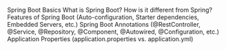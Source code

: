 Spring Boot Basics
What is Spring Boot? How is it different from Spring?
Features of Spring Boot (Auto-configuration, Starter dependencies, Embedded Servers, etc.)
Spring Boot Annotations (@RestController, @Service, @Repository, @Component, @Autowired, @Configuration, etc.)
Application Properties (application.properties vs. application.yml)
